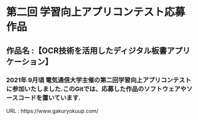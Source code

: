 <p><h1> 第二回 学習向上アプリコンテスト応募作品 </h1></p>
<p><h2>作品名 :【OCR技術を活用したディジタル板書アプリケーション】</h2></p>
<p><h3> 2021年 9月頃 電気通信大学主催の第二回学習向上アプリコンテストに参加いたしました.このGitでは、応募した作品のソフトウェアやソースコードを置いています.</h3></p>
<p>URL : https://www.gakuryokuup.com/</p>
